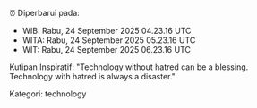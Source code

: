 ⏰ Diperbarui pada:
- WIB: Rabu, 24 September 2025 04.23.16 UTC
- WITA: Rabu, 24 September 2025 05.23.16 UTC
- WIT: Rabu, 24 September 2025 06.23.16 UTC

Kutipan Inspiratif:
"Technology without hatred can be a blessing. Technology with hatred is always a disaster."


Kategori: technology

